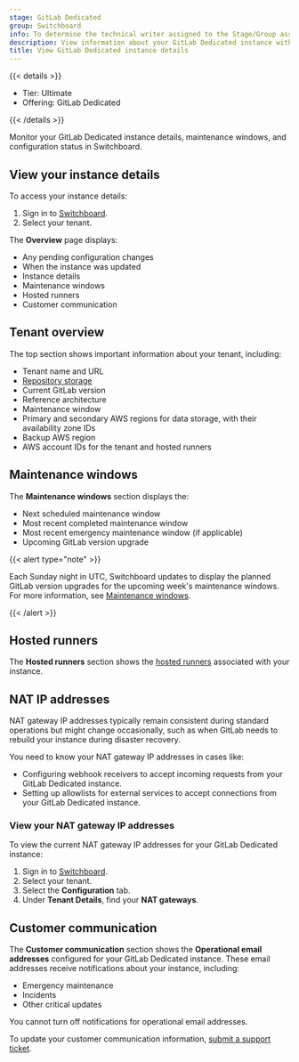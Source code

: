 ```yaml
---
stage: GitLab Dedicated
group: Switchboard
info: To determine the technical writer assigned to the Stage/Group associated with this page, see https://handbook.gitlab.com/handbook/product/ux/technical-writing/#assignments
description: View information about your GitLab Dedicated instance with Switchboard.
title: View GitLab Dedicated instance details
---
```


{{< details >}}

- Tier: Ultimate
- Offering: GitLab Dedicated

{{< /details >}}

Monitor your GitLab Dedicated instance details, maintenance windows, and configuration status in Switchboard.

## View your instance details

To access your instance details:

1. Sign in to [Switchboard](https://console.gitlab-dedicated.com/).
1. Select your tenant.

The **Overview** page displays:

- Any pending configuration changes
- When the instance was updated
- Instance details
- Maintenance windows
- Hosted runners
- Customer communication

## Tenant overview

The top section shows important information about your tenant, including:

- Tenant name and URL
- [Repository storage](create_instance/storage_types.md#repository-storage)
- Current GitLab version
- Reference architecture
- Maintenance window
- Primary and secondary AWS regions for data storage, with their availability zone IDs
- Backup AWS region
- AWS account IDs for the tenant and hosted runners

## Maintenance windows

The **Maintenance windows** section displays the:

- Next scheduled maintenance window
- Most recent completed maintenance window
- Most recent emergency maintenance window (if applicable)
- Upcoming GitLab version upgrade

{{< alert type="note" >}}

Each Sunday night in UTC, Switchboard updates to display the planned GitLab version upgrades for the upcoming week's maintenance windows. For more information, see [Maintenance windows](maintenance.md#maintenance-windows).

{{< /alert >}}

## Hosted runners

The **Hosted runners** section shows the [hosted runners](hosted_runners.md) associated with your instance.

## NAT IP addresses

NAT gateway IP addresses typically remain consistent during standard operations but might change occasionally, such as when GitLab needs to rebuild your instance during disaster recovery.

You need to know your NAT gateway IP addresses in cases like:

- Configuring webhook receivers to accept incoming requests from your GitLab Dedicated instance.
- Setting up allowlists for external services to accept connections from your GitLab Dedicated instance.

### View your NAT gateway IP addresses

To view the current NAT gateway IP addresses for your GitLab Dedicated instance:

1. Sign in to [Switchboard](https://console.gitlab-dedicated.com/).
1. Select your tenant.
1. Select the **Configuration** tab.
1. Under **Tenant Details**, find your **NAT gateways**.

## Customer communication

The **Customer communication** section shows the **Operational email addresses** configured for your GitLab Dedicated instance. These email addresses receive notifications about your instance, including:

- Emergency maintenance
- Incidents
- Other critical updates

You cannot turn off notifications for operational email addresses.

To update your customer communication information, [submit a support ticket](https://support.gitlab.com/hc/en-us/requests/new?ticket_form_id=4414917877650).
